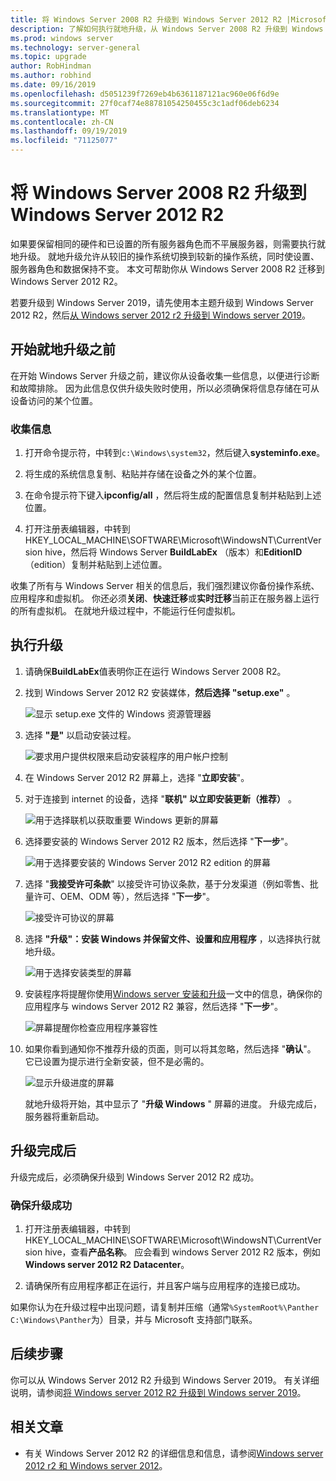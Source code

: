```yaml
---
title: 将 Windows Server 2008 R2 升级到 Windows Server 2012 R2 |Microsoft Docs
description: 了解如何执行就地升级，从 Windows Server 2008 R2 升级到 Windows Server 2012 R2。
ms.prod: windows server
ms.technology: server-general
ms.topic: upgrade
author: RobHindman
ms.author: robhind
ms.date: 09/16/2019
ms.openlocfilehash: d5051239f7269eb4b6361187121ac960e06f6d9e
ms.sourcegitcommit: 27f0caf74e88781054250455c3c1adf06deb6234
ms.translationtype: MT
ms.contentlocale: zh-CN
ms.lasthandoff: 09/19/2019
ms.locfileid: "71125077"
---
```

# <a name="upgrade-windows-server-2008-r2-to-windows-server-2012-r2"></a>将 Windows Server 2008 R2 升级到 Windows Server 2012 R2

如果要保留相同的硬件和已设置的所有服务器角色而不平展服务器，则需要执行就地升级。 就地升级允许从较旧的操作系统切换到较新的操作系统，同时使设置、服务器角色和数据保持不变。 本文可帮助你从 Windows Server 2008 R2 迁移到 Windows Server 2012 R2。

若要升级到 Windows Server 2019，请先使用本主题升级到 Windows Server 2012 R2，然后[从 Windows server 2012 r2 升级到 Windows server 2019](upgrade-2012r2-to-2019.md)。

## <a name="before-you-begin-your-in-place-upgrade"></a>开始就地升级之前

在开始 Windows Server 升级之前，建议你从设备收集一些信息，以便进行诊断和故障排除。 因为此信息仅供升级失败时使用，所以必须确保将信息存储在可从设备访问的某个位置。

### <a name="to-collect-your-info"></a>收集信息

1. 打开命令提示符，中转到`c:\Windows\system32`，然后键入**systeminfo.exe**。

2. 将生成的系统信息复制、粘贴并存储在设备之外的某个位置。

3. 在命令提示符下键入**ipconfig/all** ，然后将生成的配置信息复制并粘贴到上述位置。

4. 打开注册表编辑器，中转到 HKEY_LOCAL_MACHINE\SOFTWARE\Microsoft\WindowsNT\CurrentVersion hive，然后将 Windows Server **BuildLabEx** （版本）和**EditionID** （edition）复制并粘贴到上述位置。

收集了所有与 Windows Server 相关的信息后，我们强烈建议你备份操作系统、应用程序和虚拟机。 你还必须**关闭**、**快速迁移**或**实时迁移**当前正在服务器上运行的所有虚拟机。 在就地升级过程中，不能运行任何虚拟机。

## <a name="to-perform-the-upgrade"></a>执行升级

1. 请确保**BuildLabEx**值表明你正在运行 Windows Server 2008 R2。

2. 找到 Windows Server 2012 R2 安装媒体，**然后选择 "setup.exe"** 。

    ![显示 setup.exe 文件的 Windows 资源管理器](media/upgrade-2008r2-2012r2/setup-2012r2.png)

3. 选择 **"是"** 以启动安装过程。

    ![要求用户提供权限来启动安装程序的用户帐户控制](media/upgrade-2008r2-2012r2/start-setup-uac-box.png)

4. 在 Windows Server 2012 R2 屏幕上，选择 "**立即安装**"。

5. 对于连接到 internet 的设备，选择 "**联机" 以立即安装更新（推荐）** 。

    ![用于选择联机以获取重要 Windows 更新的屏幕](media/upgrade-2008r2-2012r2/imp-updates-win-setup.png)

6. 选择要安装的 Windows Server 2012 R2 版本，然后选择 "**下一步**"。

    ![用于选择要安装的 Windows Server 2012 R2 edition 的屏幕](media/upgrade-2008r2-2012r2/select-os-edition.png)

7. 选择 "**我接受许可条款**" 以接受许可协议条款，基于分发渠道（例如零售、批量许可、OEM、ODM 等），然后选择 "**下一步**"。

    ![接受许可协议的屏幕](media/upgrade-2008r2-2012r2/license-terms.png)

8. 选择 **"升级"：安装 Windows 并保留文件、设置和应用程序** ，以选择执行就地升级。

    ![用于选择安装类型的屏幕](media/upgrade-2008r2-2012r2/choose-install-upgrade.png)

9. 安装程序将提醒你使用[Windows server 安装和升级](https://docs.microsoft.com/windows-server/get-started/installation-and-upgrade)一文中的信息，确保你的应用程序与 windows Server 2012 R2 兼容，然后选择 "**下一步**"。

    ![屏幕提醒你检查应用程序兼容性](media/upgrade-2008r2-2012r2/compatibility-report.png)

10. 如果你看到通知你不推荐升级的页面，则可以将其忽略，然后选择 "**确认**"。 它已设置为提示进行全新安装，但不是必需的。

    ![显示升级进度的屏幕](media/upgrade-2008r2-2012r2/upgrading-windows-with-progress.png)

    就地升级将开始，其中显示了 "**升级 Windows** " 屏幕的进度。 升级完成后，服务器将重新启动。

## <a name="after-your-upgrade-is-done"></a>升级完成后

升级完成后，必须确保升级到 Windows Server 2012 R2 成功。

### <a name="to-make-sure-your-upgrade-was-successful"></a>确保升级成功

1. 打开注册表编辑器，中转到 HKEY_LOCAL_MACHINE\SOFTWARE\Microsoft\WindowsNT\CurrentVersion hive，查看**产品名称**。 应会看到 windows Server 2012 R2 版本，例如**Windows server 2012 R2 Datacenter**。

2. 请确保所有应用程序都正在运行，并且客户端与应用程序的连接已成功。

如果你认为在升级过程中出现问题，请复制并压缩（通常`%SystemRoot%\Panther` `C:\Windows\Panther`为）目录，并与 Microsoft 支持部门联系。

## <a name="next-steps"></a>后续步骤

你可以从 Windows Server 2012 R2 升级到 Windows Server 2019。 有关详细说明，请参阅[将 Windows server 2012 R2 升级到 Windows server 2019](upgrade-2012r2-to-2019.md)。

## <a name="related-articles"></a>相关文章

- 有关 Windows Server 2012 R2 的详细信息和信息，请参阅[Windows server 2012 r2 和 Windows server 2012](https://docs.microsoft.com/previous-versions/windows/it-pro/windows-server-2012-R2-and-2012/hh801901(v=ws.11))。
